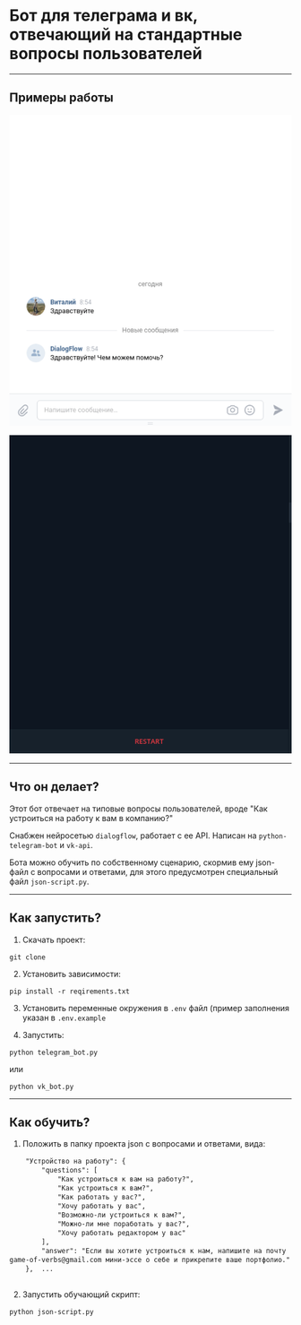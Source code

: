 # Бот для телеграма и вк, отвечающий на стандартные вопросы пользователей

---

## Примеры работы

![image](https://github.com/jiezzzzzzz/support-bot/blob/master/demo_vk_bot.gif)

![image](https://github.com/jiezzzzzzz/support-bot/blob/master/demo_tg_bot.gif)

---

## Что он делает?

Этот бот отвечает на типовые вопросы пользователей, вроде "Как устроиться на работу к вам в компанию?"

Снабжен нейросетью <code>dialogflow</code>, работает с ее API. Написан на <code>python-telegram-bot</code> и <code>vk-api</code>.

Бота можно обучить по собственному сценарию, скормив ему json-файл с вопросами и ответами, для этого предусмотрен специальный файл <code>json-script.py</code>.

---

## Как запустить?

1. Скачать проект: 

```
git clone 
```

2. Установить зависимости: 

```
pip install -r reqirements.txt
```

3. Установить переменные окружения в <code>.env</code> файл (пример заполнения указан в <code>.env.example</code>

4. Запустить: 

```
python telegram_bot.py
```

или 

```
python vk_bot.py
```

---

## Как обучить?

1. Положить в папку проекта json с вопросами и ответами, вида:

```
    "Устройство на работу": {
        "questions": [
            "Как устроиться к вам на работу?",
            "Как устроиться к вам?",
            "Как работать у вас?",
            "Хочу работать у вас",
            "Возможно-ли устроиться к вам?",
            "Можно-ли мне поработать у вас?",
            "Хочу работать редактором у вас"
        ],
        "answer": "Если вы хотите устроиться к нам, напишите на почту game-of-verbs@gmail.com мини-эссе о себе и прикрепите ваше портфолио."
    },  ...
    
```
    
2. Запустить обучающий скрипт: 

```
python json-script.py 
```
